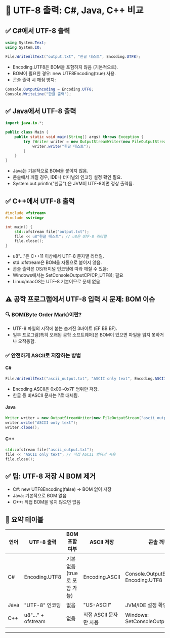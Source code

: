 

# 🧵 UTF-8 출력: C#, Java, C++ 비교

## ✅ C#에서 UTF-8 출력
```csharp
using System.Text;
using System.IO;

File.WriteAllText("output.txt", "한글 테스트", Encoding.UTF8);
```

- Encoding.UTF8은 BOM을 포함하지 않음 (기본적으로).
- BOM이 필요한 경우: new UTF8Encoding(true) 사용.
- 콘솔 출력 시 깨짐 방지:
```csharp
Console.OutputEncoding = Encoding.UTF8;
Console.WriteLine("한글 출력");
```


## ✅ Java에서 UTF-8 출력
```java
import java.io.*;

public class Main {
    public static void main(String[] args) throws Exception {
        try (Writer writer = new OutputStreamWriter(new FileOutputStream("output.txt"), "UTF-8")) {
            writer.write("한글 테스트");
        }
    }
}
```

- Java는 기본적으로 BOM을 붙이지 않음.
- 콘솔에서 깨질 경우, IDE나 터미널의 인코딩 설정 확인 필요.
- System.out.println("한글");은 JVM이 UTF-8이면 정상 출력됨.

## ✅ C++에서 UTF-8 출력
```cpp
#include <fstream>
#include <string>

int main() {
    std::ofstream file("output.txt");
    file << u8"한글 테스트"; // u8은 UTF-8 리터럴
    file.close();
}
```

- u8"..."은 C++11 이상에서 UTF-8 문자열 리터럴.
- std::ofstream은 BOM을 자동으로 붙이지 않음.
- 콘솔 출력은 OS/터미널 인코딩에 따라 깨질 수 있음:
- Windows에서는 SetConsoleOutputCP(CP_UTF8); 필요
- Linux/macOS는 UTF-8 기본이므로 문제 없음

## ⚠️ 공학 프로그램에서 UTF-8 입력 시 문제: BOM 이슈
###  🔍 BOM(Byte Order Mark)이란?
- UTF-8 파일의 시작에 붙는 숨겨진 3바이트 (EF BB BF).
- 일부 프로그램(특히 오래된 공학 소프트웨어)은 BOM이 있으면 파일을 읽지 못하거나 오작동함.
### ✅ 안전하게 ASCII로 저장하는 방법
#### C#
```csharp
File.WriteAllText("ascii_output.txt", "ASCII only text", Encoding.ASCII);
```

- Encoding.ASCII은 0x00~0x7F 범위만 저장.
- 한글 등 비ASCII 문자는 ?로 대체됨.
#### Java
```java
Writer writer = new OutputStreamWriter(new FileOutputStream("ascii_output.txt"), "US-ASCII");
writer.write("ASCII only text");
writer.close();
```

#### C++
```cpp
std::ofstream file("ascii_output.txt");
file << "ASCII only text"; // 직접 ASCII 범위만 사용
file.close();
```
## ✅ 팁: UTF-8 저장 시 BOM 제거
- C#: new UTF8Encoding(false) → BOM 없이 저장
- Java: 기본적으로 BOM 없음
- C++: 직접 BOM을 넣지 않으면 없음

## 🧠 요약 테이블
| 언어 | UTF-8 출력 | BOM 포함 여부 | ASCII 저장 | 콘솔 깨짐 방지 |
|-----|------------|--------------|-----------|--------------| 
| C# | Encoding.UTF8 | 기본 없음 (true로 포함 가능) | Encoding.ASCII | Console.OutputEncoding = Encoding.UTF8 | 
| Java | "UTF-8" 인코딩 | 없음 | "US-ASCII" | JVM/IDE 설정 확인 | 
| C++ | u8"..." + ofstream | 없음 | 직접 ASCII 문자만 사용 | Windows: SetConsoleOutputCP(CP_UTF8) | 


---


